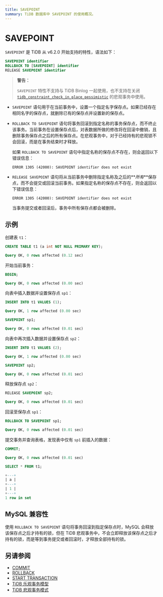 ```yaml
---
title: SAVEPOINT
summary: TiDB 数据库中 SAVEPOINT 的使用概况。
---
```


# SAVEPOINT

`SAVEPOINT` 是 TiDB 从 v6.2.0 开始支持的特性，语法如下：

```sql
SAVEPOINT identifier
ROLLBACK TO [SAVEPOINT] identifier
RELEASE SAVEPOINT identifier
```

> **警告：**
>
> `SAVEPOINT` 特性不支持与 TiDB Binlog 一起使用，也不支持在关闭 [`tidb_constraint_check_in_place_pessimistic`](/system-variables.md#tidb_constraint_check_in_place_pessimistic-从-v630-版本开始引入) 的悲观事务中使用。

- `SAVEPOINT` 语句用于在当前事务中，设置一个指定名字保存点。如果已经存在相同名字的保存点，就删除已有的保存点并设置新的保存点。

- `ROLLBACK TO SAVEPOINT` 语句将事务回滚到指定名称的事务保存点，而不终止该事务。当前事务在设置保存点后，对表数据所做的修改将在回滚中撤销，且删除事务保存点之后的所有保存点。在悲观事务中，对于已经持有的悲观锁不会回滚，而是在事务结束时才释放。

    如果 `ROLLBACK TO SAVEPOINT` 语句中指定名称的保存点不存在，则会返回以下错误信息：

    ```
    ERROR 1305 (42000): SAVEPOINT identifier does not exist
    ```

- `RELEASE SAVEPOINT` 语句将从当前事务中删除指定名称及之后的**_所有_**保存点，而不会提交或回滚当前事务。如果指定名称的保存点不存在，则会返回以下错误信息：

    ```
    ERROR 1305 (42000): SAVEPOINT identifier does not exist
    ```

    当事务提交或者回滚后，事务中所有保存点都会被删除。

## 示例

创建表 `t1`：

```sql
CREATE TABLE t1 (a int NOT NULL PRIMARY KEY);
```

```sql
Query OK, 0 rows affected (0.12 sec)
```

开始当前事务：

```sql
BEGIN;
```

```sql
Query OK, 0 rows affected (0.00 sec)
```

向表中插入数据并设置保存点 `sp1`：

```sql
INSERT INTO t1 VALUES (1);
```

```sql
Query OK, 1 row affected (0.00 sec)
```

```sql
SAVEPOINT sp1;
```

```sql
Query OK, 0 rows affected (0.01 sec)
```

向表中再次插入数据并设置保存点 `sp2`：

```sql
INSERT INTO t1 VALUES (2);
```

```sql
Query OK, 1 row affected (0.00 sec)
```

```sql
SAVEPOINT sp2;
```

```sql
Query OK, 0 rows affected (0.01 sec)
```

释放保存点 `sp2`： 

```sql
RELEASE SAVEPOINT sp2;
```

```sql
Query OK, 0 rows affected (0.01 sec)
```

回滚至保存点 `sp1`：

```sql
ROLLBACK TO SAVEPOINT sp1;
```

```sql
Query OK, 0 rows affected (0.01 sec)
```

提交事务并查询表格，发现表中仅有 `sp1` 前插入的数据：

```sql
COMMIT;
```

```sql
Query OK, 0 rows affected (0.01 sec)
```

```sql
SELECT * FROM t1;
```

```sql
+---+
| a |
+---+
| 1 |
+---+
1 row in set
```

## MySQL 兼容性

使用 `ROLLBACK TO SAVEPOINT` 语句将事务回滚到指定保存点时，MySQL 会释放该保存点之后才持有的锁，但在 TiDB 悲观事务中，不会立即释放该保存点之后才持有的锁，而是等到事务提交或者回滚时，才释放全部持有的锁。

## 另请参阅

* [COMMIT](/sql-statements/sql-statement-commit.md)
* [ROLLBACK](/sql-statements/sql-statement-rollback.md)
* [START TRANSACTION](/sql-statements/sql-statement-start-transaction.md)
* [TiDB 乐观事务模型](/optimistic-transaction.md)
* [TiDB 悲观事务模式](/pessimistic-transaction.md)
